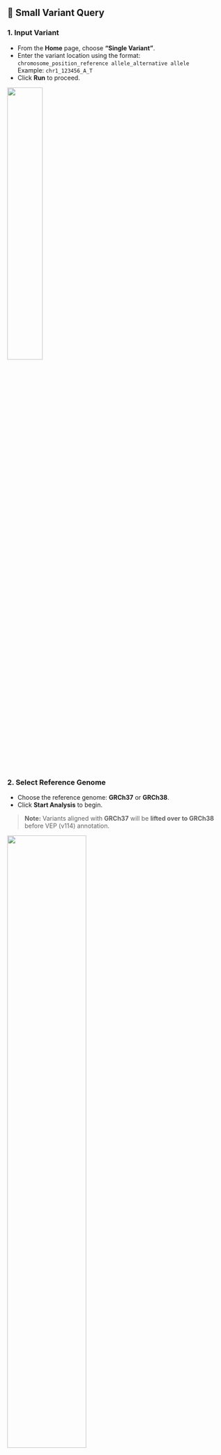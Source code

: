 ## 🔹 Small Variant Query

### 1. Input Variant  
- From the **Home** page, choose **“Single Variant”**.  
- Enter the variant location using the format:  `chromosome_position_reference allele_alternative allele` \
    Example: `chr1_123456_A_T`  
- Click **Run** to proceed.  

<img width="40%" src="https://github.com/user-attachments/assets/c8833545-a799-4584-b172-02afab10f9a9" />

<br>

### 2. Select Reference Genome  
- Choose the reference genome: **GRCh37** or **GRCh38**.  
- Click **Start Analysis** to begin.  
> **Note:** Variants aligned with **GRCh37** will be **lifted over to GRCh38** before VEP (v114) annotation.

<img width="60%" src="https://github.com/user-attachments/assets/64558385-5fad-48ed-98c1-e0ba8fb5d10b" />

<br>

### 3. View Results  
Results will appear automatically once the data is loaded. Annotations are organized into four sections:

#### 🧬 Variant Annotation
- Contents includes:
  - Transcript and protein alterations  
  - ClinVar information  
  - Global allele frequencies (gnomAD, 1000 Genomes Project)  
  - In silico prediction scores  
- Users could customize displayed columns using the **“Columns”** button.

<img width="80%" src="https://github.com/user-attachments/assets/72278cf6-74e9-4bb5-b89b-4c01f94e0c7a" />


#### 🍭 ClinVar Lollipop
- Visualizes **protein alterations** as a lollipop plot.  
- Supports **zooming** and **export** in **PNG** or **PDF** format.

<img width="80%" src="https://github.com/user-attachments/assets/748bf42a-76b6-4e91-9fdf-b0a59105a5d9" />

<br>

#### 📊 GWAS & QTLs
- Displays variant-associated data in separated subpanels:
  - **GWAS**
  - **eQTLs**
  - **pQTLs**
  - **Pharmacogenomics (PGx)**

<img width="80%" src="https://github.com/user-attachments/assets/a04ad5d4-aff5-490b-a067-dbe4d25a20a3" />


#### 🌍 Global Allele Frequency
- Shows the **maximum global minor allele frequency (MAF)** on a **world map**, illustrating population-specific frequency distributions.

<img width="80%" src="https://github.com/user-attachments/assets/2cbfb444-c88b-4084-95e7-183b1af03803" />

<br>

### 4. Export Data  
- Download **all results** (tables and figures) as a **compressed file** via the **“Export All”** button (top-right corner).
